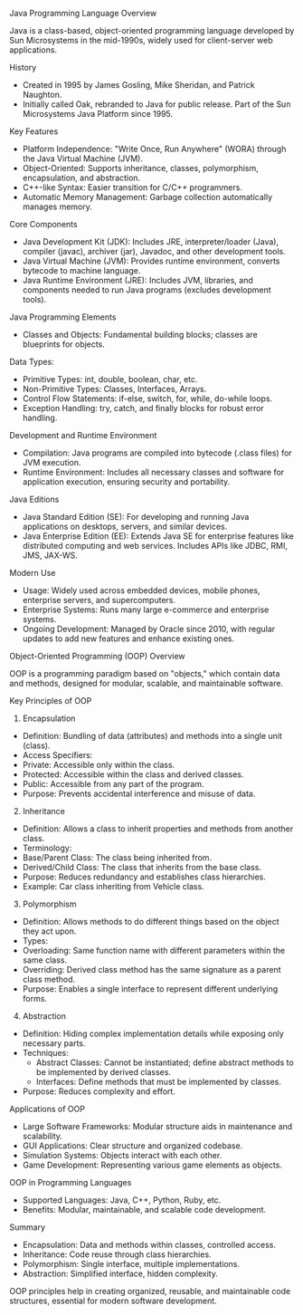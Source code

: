 Java Programming Language Overview

Java is a class-based, object-oriented programming language developed by Sun Microsystems in the mid-1990s, widely used for client-server web applications.

History
- Created in 1995 by James Gosling, Mike Sheridan, and Patrick Naughton.
- Initially called Oak, rebranded to Java for public release.
Part of the Sun Microsystems Java Platform since 1995.

Key Features
- Platform Independence: "Write Once, Run Anywhere" (WORA) through the Java Virtual Machine (JVM).
- Object-Oriented: Supports inheritance, classes, polymorphism, encapsulation, and abstraction.
- C++-like Syntax: Easier transition for C/C++ programmers.
- Automatic Memory Management: Garbage collection automatically manages memory.

Core Components
- Java Development Kit (JDK): Includes JRE, interpreter/loader (Java), compiler (javac), archiver (jar), Javadoc, and other development tools.
- Java Virtual Machine (JVM): Provides runtime environment, converts bytecode to machine language.
- Java Runtime Environment (JRE): Includes JVM, libraries, and components needed to run Java programs (excludes development tools).

Java Programming Elements
- Classes and Objects: Fundamental building blocks; classes are blueprints for objects.

Data Types:
- Primitive Types: int, double, boolean, char, etc.
- Non-Primitive Types: Classes, Interfaces, Arrays.
- Control Flow Statements: if-else, switch, for, while, do-while loops.
- Exception Handling: try, catch, and finally blocks for robust error handling.

Development and Runtime Environment

- Compilation: Java programs are compiled into bytecode (.class files) for JVM execution.
- Runtime Environment: Includes all necessary classes and software for application execution, ensuring security and portability.

Java Editions
- Java Standard Edition (SE): For developing and running Java applications on desktops, servers, and similar devices.
- Java Enterprise Edition (EE): Extends Java SE for enterprise features like distributed computing and web services. Includes APIs like JDBC, RMI, JMS, JAX-WS.

Modern Use
- Usage: Widely used across embedded devices, mobile phones, enterprise servers, and supercomputers.
- Enterprise Systems: Runs many large e-commerce and enterprise systems.
- Ongoing Development: Managed by Oracle since 2010, with regular updates to add new features and enhance existing ones.



Object-Oriented Programming (OOP) Overview

OOP is a programming paradigm based on "objects," which contain data and methods, designed for modular, scalable, and maintainable software.

Key Principles of OOP

1. Encapsulation

- Definition: Bundling of data (attributes) and methods into a single unit (class).
- Access Specifiers:
- Private: Accessible only within the class.
- Protected: Accessible within the class and derived classes.
- Public: Accessible from any part of the program.
- Purpose: Prevents accidental interference and misuse of data.

2. Inheritance

- Definition: Allows a class to inherit properties and methods from another class.
- Terminology:
- Base/Parent Class: The class being inherited from.
- Derived/Child Class: The class that inherits from the base class.
- Purpose: Reduces redundancy and establishes class hierarchies.
- Example: Car class inheriting from Vehicle class.

3. Polymorphism

- Definition: Allows methods to do different things based on the object they act upon.
- Types:
- Overloading: Same function name with different parameters within the same class.
- Overriding: Derived class method has the same signature as a parent class method.
- Purpose: Enables a single interface to represent different underlying forms.

4. Abstraction

- Definition: Hiding complex implementation details while exposing only necessary parts.
- Techniques:
    - Abstract Classes: Cannot be instantiated; define abstract methods to be implemented by derived classes.
    - Interfaces: Define methods that must be implemented by classes.
- Purpose: Reduces complexity and effort.

Applications of OOP
- Large Software Frameworks: Modular structure aids in maintenance and scalability.
- GUI Applications: Clear structure and organized codebase.
- Simulation Systems: Objects interact with each other.
- Game Development: Representing various game elements as objects.

OOP in Programming Languages
- Supported Languages: Java, C++, Python, Ruby, etc.
- Benefits: Modular, maintainable, and scalable code development.

Summary

- Encapsulation: Data and methods within classes, controlled access.
- Inheritance: Code reuse through class hierarchies.
- Polymorphism: Single interface, multiple implementations.
- Abstraction: Simplified interface, hidden complexity.

OOP principles help in creating organized, reusable, and maintainable code structures, essential for modern software development.